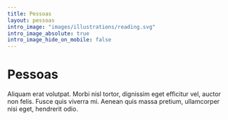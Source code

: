 ```yaml
---
title: Pessoas
layout: pessoas
intro_image: "images/illustrations/reading.svg"
intro_image_absolute: true
intro_image_hide_on_mobile: false
---
```


# Pessoas

Aliquam erat volutpat. Morbi nisl tortor, dignissim eget efficitur vel, auctor non felis. Fusce quis viverra mi. Aenean quis massa pretium, ullamcorper nisi eget, hendrerit odio.
